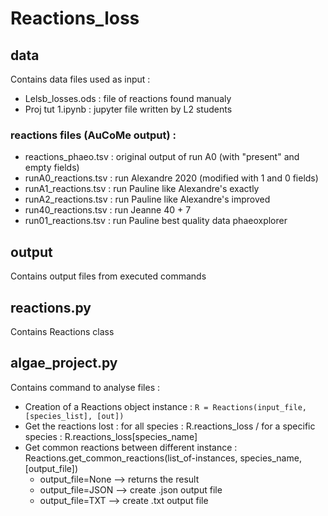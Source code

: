 # Reactions_loss

## data

Contains data files used as input :

- Lelsb_losses.ods : file of reactions found manualy
- Proj tut 1.ipynb : jupyter file written by L2 students 

### reactions files (AuCoMe output) :

- reactions_phaeo.tsv : original output of run A0 (with "present" and empty fields)
- runA0_reactions.tsv : run Alexandre 2020 (modified with 1 and 0 fields)
- runA1_reactions.tsv : run Pauline like Alexandre's exactly
- runA2_reactions.tsv : run Pauline like Alexandre's improved
- run40_reactions.tsv : run Jeanne 40 + 7
- run01_reactions.tsv : run Pauline best quality data phaeoxplorer

## output

Contains output files from executed commands

## reactions.py

Contains Reactions class

## algae_project.py

Contains command to analyse files :

- Creation of a Reactions object instance : ```R = Reactions(input_file, [species_list], [out])```
- Get the reactions lost : for all species : R.reactions_loss / for a specific species : R.reactions_loss[species_name]
- Get common reactions between different instance : Reactions.get_common_reactions(list_of-instances, species_name, [output_file])
  - output_file=None --> returns the result
  - output_file=JSON --> create .json output file
  - output_file=TXT  --> create .txt  output file

